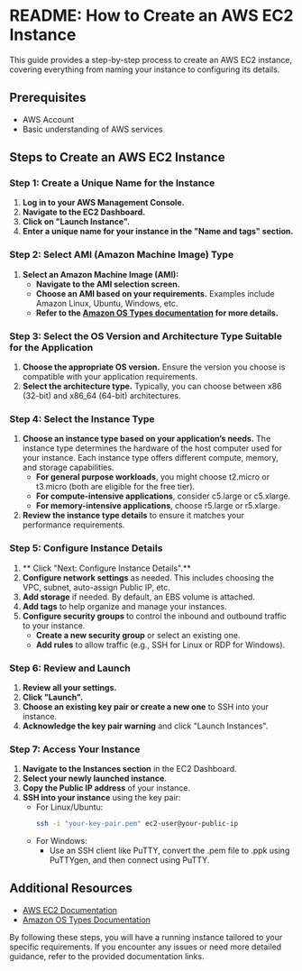 # README: How to Create an AWS EC2 Instance

This guide provides a step-by-step process to create an AWS EC2 instance, covering everything from naming your instance to configuring its details.

## Prerequisites
- AWS Account
- Basic understanding of AWS services

## Steps to Create an AWS EC2 Instance

### Step 1: Create a Unique Name for the Instance
1. **Log in to your AWS Management Console.**
2. **Navigate to the EC2 Dashboard.**
3. **Click on "Launch Instance".**
4. **Enter a unique name for your instance in the "Name and tags" section.**

### Step 2: Select AMI (Amazon Machine Image) Type
1. **Select an Amazon Machine Image (AMI):**
   - **Navigate to the AMI selection screen.**
   - **Choose an AMI based on your requirements.** Examples include Amazon Linux, Ubuntu, Windows, etc.
   - **Refer to the [Amazon OS Types documentation](https://docs.aws.amazon.com/systems-manager/latest/userguide/operating-systems-and-machine-types.html#prereqs-operating-systems) for more details.**

### Step 3: Select the OS Version and Architecture Type Suitable for the Application
1. **Choose the appropriate OS version.** Ensure the version you choose is compatible with your application requirements.
2. **Select the architecture type.** Typically, you can choose between x86 (32-bit) and x86_64 (64-bit) architectures.

### Step 4: Select the Instance Type
1. **Choose an instance type based on your application’s needs.** The instance type determines the hardware of the host computer used for your instance. Each instance type offers different compute, memory, and storage capabilities.
   - **For general purpose workloads**, you might choose t2.micro or t3.micro (both are eligible for the free tier).
   - **For compute-intensive applications**, consider c5.large or c5.xlarge.
   - **For memory-intensive applications**, choose r5.large or r5.xlarge.
2. **Review the instance type details** to ensure it matches your performance requirements.

### Step 5: Configure Instance Details
1. **   Click "Next: Configure Instance Details".**
2. **Configure network settings** as needed. This includes choosing the VPC, subnet, auto-assign Public IP, etc.
3. **Add storage** if needed. By default, an EBS volume is attached.
4. **Add tags** to help organize and manage your instances.
5. **Configure security groups** to control the inbound and outbound traffic to your instance.
   - **Create a new security group** or select an existing one.
   - **Add rules** to allow traffic (e.g., SSH for Linux or RDP for Windows).

### Step 6: Review and Launch
1. **Review all your settings.**
2. **Click "Launch".**
3. **Choose an existing key pair or create a new one** to SSH into your instance.
4. **Acknowledge the key pair warning** and click "Launch Instances".

### Step 7: Access Your Instance
1. **Navigate to the Instances section** in the EC2 Dashboard.
2. **Select your newly launched instance**.
3. **Copy the Public IP address** of your instance.
4. **SSH into your instance** using the key pair:
   - For Linux/Ubuntu:
     ```bash
     ssh -i "your-key-pair.pem" ec2-user@your-public-ip
     ```
   - For Windows:
     - Use an SSH client like PuTTY, convert the .pem file to .ppk using PuTTYgen, and then connect using PuTTY.

## Additional Resources
- [AWS EC2 Documentation](https://docs.aws.amazon.com/AWSEC2/latest/UserGuide/EC2_GetStarted.html)
- [Amazon OS Types Documentation](https://docs.aws.amazon.com/systems-manager/latest/userguide/operating-systems-and-machine-types.html#prereqs-operating-systems)

By following these steps, you will have a running instance tailored to your specific requirements. If you encounter any issues or need more detailed guidance, refer to the provided documentation links.


